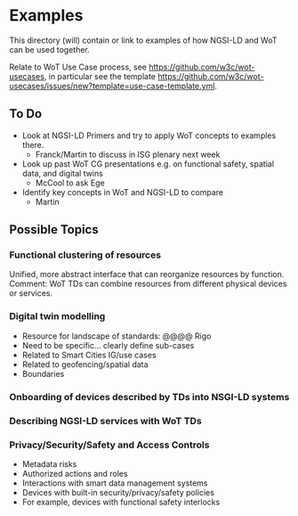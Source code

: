 # Examples
This directory (will) contain or link to examples of how NGSI-LD and WoT can be used together.

Relate to WoT Use Case process, see https://github.com/w3c/wot-usecases, in particular see the template https://github.com/w3c/wot-usecases/issues/new?template=use-case-template.yml.

## To Do
* Look at NGSI-LD Primers and try to apply WoT concepts to examples there.
   - Franck/Martin to discuss in ISG plenary next week
* Look up past WoT CG presentations e.g. on functional safety, spatial data, and digital twins
   - McCool to ask Ege
* Identify key concepts in WoT and NGSI-LD to compare
   - Martin
  
## Possible Topics

### Functional clustering of resources
Unified, more abstract interface that can reorganize resources by function.
Comment: WoT TDs can combine resources from different physical devices or services.

### Digital twin modelling
* Resource for landscape of standards: @@@@ Rigo
* Need to be specific... clearly define sub-cases
* Related to Smart Cities IG/use cases
* Related to geofencing/spatial data
* Boundaries

### Onboarding of devices described by TDs into NSGI-LD systems

### Describing NGSI-LD services with WoT TDs

### Privacy/Security/Safety and Access Controls
* Metadata risks
* Authorized actions and roles
* Interactions with smart data management systems
* Devices with built-in security/privacy/safety policies
* For example, devices with functional safety interlocks




